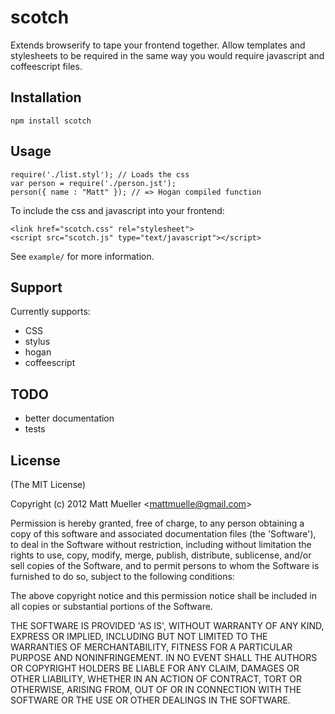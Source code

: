 
# scotch

Extends browserify to tape your frontend together. Allow templates and stylesheets to be required in the same way you would require javascript and coffeescript files.

## Installation

    npm install scotch

## Usage

    require('./list.styl'); // Loads the css
    var person = require('./person.jst');
    person({ name : "Matt" }); // => Hogan compiled function

To include the css and javascript into your frontend:

    <link href="scotch.css" rel="stylesheet">
    <script src="scotch.js" type="text/javascript"></script>

See `example/` for more information.

## Support

Currently supports:

* CSS
* stylus
* hogan
* coffeescript

## TODO

* better documentation
* tests

## License 

(The MIT License)

Copyright (c) 2012 Matt Mueller &lt;mattmuelle@gmail.com&gt;

Permission is hereby granted, free of charge, to any person obtaining
a copy of this software and associated documentation files (the
'Software'), to deal in the Software without restriction, including
without limitation the rights to use, copy, modify, merge, publish,
distribute, sublicense, and/or sell copies of the Software, and to
permit persons to whom the Software is furnished to do so, subject to
the following conditions:

The above copyright notice and this permission notice shall be
included in all copies or substantial portions of the Software.

THE SOFTWARE IS PROVIDED 'AS IS', WITHOUT WARRANTY OF ANY KIND,
EXPRESS OR IMPLIED, INCLUDING BUT NOT LIMITED TO THE WARRANTIES OF
MERCHANTABILITY, FITNESS FOR A PARTICULAR PURPOSE AND NONINFRINGEMENT.
IN NO EVENT SHALL THE AUTHORS OR COPYRIGHT HOLDERS BE LIABLE FOR ANY
CLAIM, DAMAGES OR OTHER LIABILITY, WHETHER IN AN ACTION OF CONTRACT,
TORT OR OTHERWISE, ARISING FROM, OUT OF OR IN CONNECTION WITH THE
SOFTWARE OR THE USE OR OTHER DEALINGS IN THE SOFTWARE.